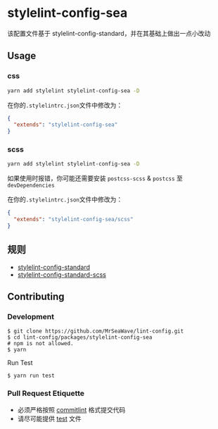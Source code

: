 # stylelint-config-sea

该配置文件基于 stylelint-config-standard，并在其基础上做出一点小改动

## Usage

### css

```bash
yarn add stylelint stylelint-config-sea -D
```

在你的`.stylelintrc.json`文件中修改为：

```json
{
  "extends": "stylelint-config-sea"
}
```

### scss

```bash
yarn add stylelint stylelint-config-sea -D
```

如果使用时报错，你可能还需要安装 `postcss-scss` & `postcss` 至 `devDependencies`

在你的`.stylelintrc.json`文件中修改为：

```json
{
  "extends": "stylelint-config-sea/scss"
}
```

## 规则

- [stylelint-config-standard](https://github.com/stylelint/stylelint-config-standard/blob/main/README.md)
- [stylelint-config-standard-scss](https://github.com/stylelint-scss/stylelint-config-standard-scss)

## Contributing

### Development

```shell
$ git clone https://github.com/MrSeaWave/lint-config.git
$ cd lint-config/packages/stylelint-config-sea
# npm is not allowed.
$ yarn
```

Run Test

```shell
$ yarn run test
```

### Pull Request Etiquette

- 必须严格按照 [commitlint](https://github.com/conventional-changelog/commitlint#what-is-commitlint) 格式提交代码
- 请尽可能提供 [test](./__tests__) 文件
